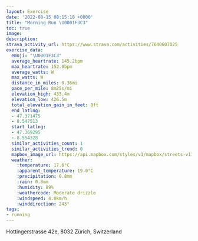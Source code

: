 ```yaml
---
layout: Exercise
date: '2022-08-15 08:15:18 +0000'
title: "Morning Run \U0001F3C3"
toc: true
image:
description:
strava_activity_url: https://www.strava.com/activities/7640607025
exercise_data:
  emoji: "\U0001F3C3"
  average_heartrate: 145.2bpm
  max_heartrate: 152.0bpm
  average_watts: W
  max_watts: W
  distance_in_miles: 0.36mi
  pace_per_mile: 8m25s/mi
  elevation_high: 433.4m
  elevation_low: 426.5m
  total_elevation_gain_in_feet: 0ft
  end_latlng:
  - 47.371475
  - 8.547513
  start_latlng:
  - 47.369295
  - 8.554328
  similar_activities_count: 1
  similar_activities_trend: 0
  mapbox_image_url: https://api.mapbox.com/styles/v1/mapbox/streets-v11/static/path-5+787af2-1.0(ayb%60Howes%40If%40%5BfACVQ%7C%40SVFLGRMr%40Cl%40Fd%40g%40fCGl%40KJQXD%5C%3FPIVCd%40INA%5CUdBKXMf%40Gh%40%3FtAYhAKTENBr%40WHIPUJUZUFs%40x%40),pin-s-s+e5b22e(8.55432,47.36929),pin-s-f+89ae00(8.547509999999999,47.37147)/auto/800x800?access_token=pk.eyJ1Ijoiam9zaGJlY2ttYW4iLCJhIjoiY205eWR2aDd1MWZ6djJrbXc4a3M0bWZleiJ9.XiG9OWkNcZk2QzjJbxLB4A
  weather:
    :temperature: 17.6°C
    :apparent_temperature: 19.0°C
    :precipitation: 0.8mm
    :rain: 0.8mm
    :humidity: 89%
    :weathercode: Moderate drizzle
    :windspeed: 4.0km/h
    :winddirection: 243°
tags:
- running
---
```

Hottingerstrasse 42e, 8032 Zürich, Switzerland
